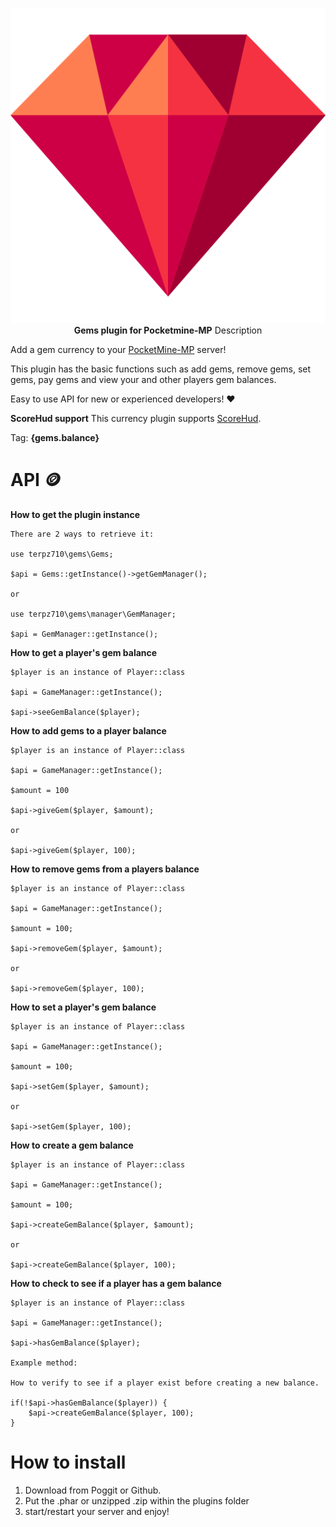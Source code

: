 <p align="center">
    <a href="https://github.com/Terpz710/Gems"><img src="https://github.com/Terpz710/Gems/blob/main/icon.png"></img></a><br>
    <b>Gems plugin for Pocketmine-MP</b>
<a 

# Description
Add a gem currency to your [PocketMine-MP](https://pmmp.io) server!

This plugin has the basic functions such as add gems, remove gems, set gems, pay gems and view your and other players gem balances.

Easy to use API for new or experienced developers! ❤️

**ScoreHud support**
This currency plugin supports [ScoreHud](https://poggit.pmmp.io/p/scorehud).

Tag: **{gems.balance}**

# API 🪙
**How to get the plugin instance**
```
There are 2 ways to retrieve it:

use terpz710\gems\Gems;

$api = Gems::getInstance()->getGemManager();

or

use terpz710\gems\manager\GemManager;

$api = GemManager::getInstance();
```

**How to get a player's gem balance**
```
$player is an instance of Player::class

$api = GameManager::getInstance();

$api->seeGemBalance($player);
```

**How to add gems to a player balance**
```
$player is an instance of Player::class

$api = GameManager::getInstance();

$amount = 100

$api->giveGem($player, $amount);

or

$api->giveGem($player, 100);
```

**How to remove gems from a players balance**
```
$player is an instance of Player::class

$api = GameManager::getInstance();

$amount = 100;

$api->removeGem($player, $amount);

or

$api->removeGem($player, 100);
```

**How to set a player's gem balance**
```
$player is an instance of Player::class

$api = GameManager::getInstance();

$amount = 100;

$api->setGem($player, $amount);

or

$api->setGem($player, 100);
```

**How to create a gem balance**
```
$player is an instance of Player::class

$api = GameManager::getInstance();

$amount = 100;

$api->createGemBalance($player, $amount);

or

$api->createGemBalance($player, 100);
```

**How to check to see if a player has a gem balance**
```
$player is an instance of Player::class

$api = GameManager::getInstance();

$api->hasGemBalance($player);

Example method:

How to verify to see if a player exist before creating a new balance.

if(!$api->hasGemBalance($player)) {
    $api->createGemBalance($player, 100);
}
```

# How to install
1. Download from Poggit or Github.
2. Put the .phar or unzipped .zip within the plugins folder
3. start/restart your server and enjoy!
